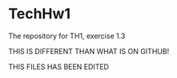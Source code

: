 # TechHw1
The repository for TH1, exercise 1.3 


THIS IS DIFFERENT THAN WHAT IS ON GITHUB!

THIS FILES HAS BEEN EDITED

